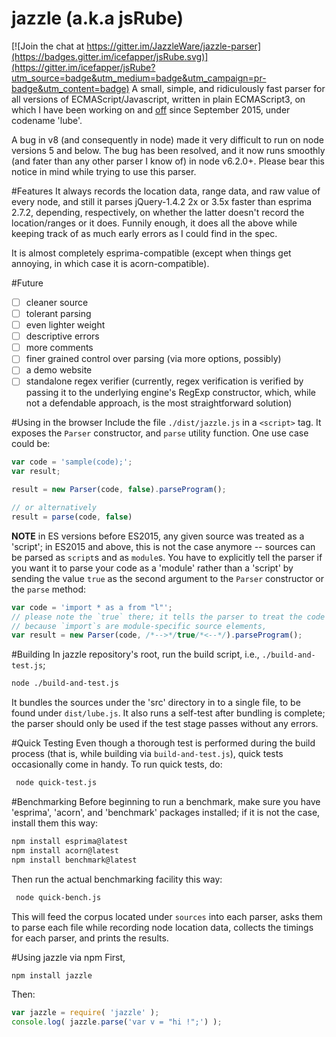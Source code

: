 # jazzle (a.k.a jsRube)

[![Join the chat at https://gitter.im/JazzleWare/jazzle-parser](https://badges.gitter.im/icefapper/jsRube.svg)](https://gitter.im/icefapper/jsRube?utm_source=badge&utm_medium=badge&utm_campaign=pr-badge&utm_content=badge)
A small, simple, and ridiculously fast parser for all versions of ECMAScript/Javascript, written in plain ECMAScript3, on which I have been working on and [off](https://github.com/nodejs/node/issues/5900) since September 2015, under codename 'lube'.

A bug in v8 (and consequently in node) made it very difficult to run on node versions 5 and below. The bug has been resolved, and it now runs smoothly (and fater than any other parser I know of) in node v6.2.0+. Please bear this notice in mind while trying to use this parser. 

#Features
It always records the location data, range data, and raw value of every node, and still it parses jQuery-1.4.2 2x or 3.5x faster than esprima 2.7.2, depending, respectively, on whether the latter doesn't record the location/ranges or it does.
Funnily enough, it does all the above while keeping track of as much early errors as I could find in the spec.

It is almost completely esprima-compatible (except when things get annoying, in which case it is acorn-compatible).

#Future
- [ ] cleaner source
- [ ] tolerant parsing
- [ ] even lighter weight
- [ ] descriptive errors
- [ ] more comments
- [ ] finer grained control over parsing (via more options, possibly)
- [ ] a demo website
- [ ] standalone regex verifier (currently, regex verification is verified by passing it to the underlying engine's RegExp constructor, which, while not a defendable approach, is the most straightforward solution)

#Using in the browser
Include the file `./dist/jazzle.js` in a `<script>` tag. It exposes the `Parser` constructor, and `parse` utility function. One use case could be:
```js
var code = 'sample(code);';
var result;

result = new Parser(code, false).parseProgram();

// or alternatively
result = parse(code, false)
```

**NOTE** in ES versions before ES2015, any given source was treated as a 'script'; in ES2015 and above, this is not the case anymore -- sources can be parsed as `script`s and as `module`s. You have to explicitly tell the parser if you want it to parse your code as a 'module' rather than a 'script' by sending the value `true` as the second argument to the `Parser` constructor or the `parse` method:
```js
var code = 'import * as a from "l"';
// please note the `true` there; it tells the parser to treat the code as module code;
// because `import`s are module-specific source elements, 
var result = new Parser(code, /*-->*/true/*<--*/).parseProgram(); 
```

#Building
In jazzle repository's root, run the build script, i.e., `./build-and-test.js`; 

```sh
node ./build-and-test.js
```

It bundles the sources under the 'src' directory in to a single file, to be found under `dist/lube.js`.
It also runs a self-test after bundling is complete; the parser should only be used if the test stage passes without any errors.

#Quick Testing
Even though a thorough test is performed during the build process (that is, while building via `build-and-test.js`), quick tests occasionally come in handy. To run quick tests, do:

```sh
 node quick-test.js
```

#Benchmarking
Before beginning to run a benchmark, make sure you have 'esprima', 'acorn', and 'benchmark' packages installed; if it is not the case, install them this way:
```sh
npm install esprima@latest
npm install acorn@latest
npm install benchmark@latest
```

Then run the actual benchmarking facility this way:

```sh
 node quick-bench.js
```

This will feed the corpus located under `sources` into each parser, asks them to parse each file while recording node location data, collects the timings for each parser, and prints the results.

#Using jazzle via npm
First,
```sh
npm install jazzle
```

Then:

```javascript
var jazzle = require( 'jazzle' );
console.log( jazzle.parse('var v = "hi !";') );
```

